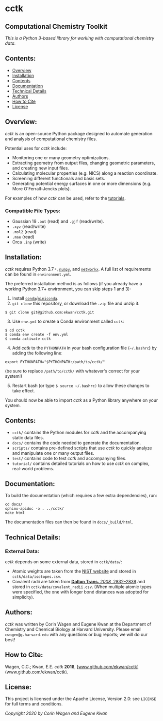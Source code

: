 # cctk
## Computational Chemistry Toolkit

*This is a Python 3-based library for working with computational chemistry data*.

## Contents: 
 - [Overview](#overview) 
 - [Installation](#installation)
 - [Contents](#contents)
 - [Documentation](#documentation)
 - [Technical Details](#technical-details)
 - [Authors](#authors)
 - [How to Cite](#how-to-cite)
 - [License](#license)

## Overview:

*cctk* is an open-source Python package designed to automate generation and analysis of computational chemistry files. 

Potential uses for *cctk* include: 
 - Monitoring one or many geometry optimizations. 
 - Extracting geometry from output files, changing geometric parameters, and creating new input files. 
 - Calculating molecular properties (e.g. NICS) along a reaction coordinate. 
 - Screening different functionals and basis sets. 
 - Generating potential energy surfaces in one or more dimensions (e.g. More O'Ferrall-Jencks plots). 
 
 For examples of how *cctk* can be used, 
 refer to the [tutorials](https://github.com/ekwan/cctk/tree/master/tutorial). 
 
### Compatible File Types:
 - Gaussian 16 `.out` (read) and `.gjf` (read/write).
 - `.xyz` (read/write)
 - `.mol2` (read)
 - `.mae` (read)
 - Orca `.inp` (write)

## Installation:

*cctk* requires Python 3.7+, [`numpy`](https://numpy.org/), and [`networkx`](https://networkx.github.io/).
A full list of requirements can be found in `environment.yml`.

The preferred installation method is as follows (if you already have a working Python 3.7+ environment, you can skip steps 1 and 3): 

1. Install [`conda`](https://docs.conda.io/en/latest/)/[`miniconda`](https://docs.conda.io/en/latest/miniconda.html). 
2. `git clone` this repository, or download the `.zip` file and unzip it.

```
$ git clone git@github.com:ekwan/cctk.git
```

3. Use `env.yml` to create a Conda environment called `cctk`:

```
$ cd cctk
$ conda env create -f env.yml
$ conda activate cctk
```

4. Add *cctk* to the `PYTHONPATH` in your bash configuration file (`~/.bashrc`) by adding the following line:

```
export PYTHONPATH="$PYTHONPATH:/path/to/cctk/"
```

(be sure to replace `/path/to/cctk/` with whatever's correct for your system!)

5. Restart bash (or type `$ source ~/.bashrc)` to allow these changes to take effect. 

You should now be able to import *cctk* as a Python library anywhere on your system. 


## Contents: 

- `cctk/` contains the Python modules for *cctk* and the accompanying static data files.  
- `docs/` contains the code needed to generate the documentation.  
- `scripts/` contains pre-defined scripts that use *cctk* to quickly analyze and manipulate one or many output files.  
- `test/` contains code to test *cctk* and accompanying files.  
- `tutorial/` contains detailed tutorials on how to use *cctk* on complex, real-world problems.  

## Documentation:

To build the documentation (which requires a few extra dependencies), run: 

```
cd docs/
sphinx-apidoc -o . ../cctk/
make html
```

The documentation files can then be found in `docs/_build/html`.

## Technical Details: 

### External Data:

*cctk* depends on some external data, stored in `cctk/data/`:
- Atomic weights are taken from the 
[NIST website](https://physics.nist.gov/cgi-bin/Compositions/stand_alone.pl?ele=&all=all&ascii=ascii2&isotype=some) 
and stored in `cctk/data/isotopes.csv`.
- Covalent radii are taken from 
[**Dalton Trans.** *2008*, 2832&ndash;2838](https://pubs.rsc.org/en/content/articlelanding/2008/dt/b801115j#!divAbstract) 
and stored in `cctk/data/covalent_radii.csv`.
(When multiple atomic types were specified, the one with longer bond distances was adopted for simplicity).

## Authors:

*cctk* was written by Corin Wagen and Eugene Kwan at the Department of Chemistry and Chemical Biology at Harvard University. 
Please email `cwagen@g.harvard.edu` with any questions or bug reports; we will do our best!

## How to Cite:

Wagen, C.C.; Kwan, E.E. *cctk* **2016**, [www.github.com/ekwan/cctk](www.github.com/ekwan/cctk).

## License:

This project is licensed under the Apache License, Version 2.0: see `LICENSE` for full terms and conditions. 

*Copyright 2020 by Corin Wagen and Eugene Kwan*
